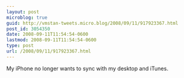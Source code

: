 ```yaml
---
layout: post
microblog: true
guid: http://vmstan-tweets.micro.blog/2008/09/11/917923367.html
post_id: 3054350
date: 2008-09-11T11:54:54-0600
lastmod: 2008-09-11T11:54:54-0600
type: post
url: /2008/09/11/917923367.html
---
```

My iPhone no longer wants to sync with my desktop and iTunes.
